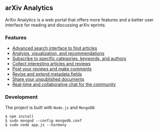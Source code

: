 ## arXiv Analytics

ArXiv Analytics is a web portal that offers more features and a better user interface for reading and discussing arXiv eprints.

### Features

* [Advanced search interface to find articles][search]
* [Analysis, visualization, and recommendations][explore]
* [Subscribe to specific categories, keywords, and authors][subscription]
* [Collect interesting articles and reviews][bookmarks]
* [Post your reviews and make comments][reviews]
* [Revise and extend metadata fields][metadata]
* [Share your unpublished documents][documents]
* [Real-time and collaborative chat for the community][chat]

### Development

The project is built with `Node.js` and `MongoDB`:

```
$ npm install
$ sudo mongod --config mongodb.conf
$ sudo node app.js --harmony
```

[search]: http://arxitics.com/search
[explore]: http://arxitics.com/explore
[subscription]: http://arxitics.com/help/subscription
[bookmarks]: http://arxitics.com/help/bookmarks
[reviews]: http://arxitics.com/help/reviews
[metadata]: http://arxitics.com/help/metadata
[documents]: http://arxitics.com/help/documents
[chat]: http://arxitics.com/chat
